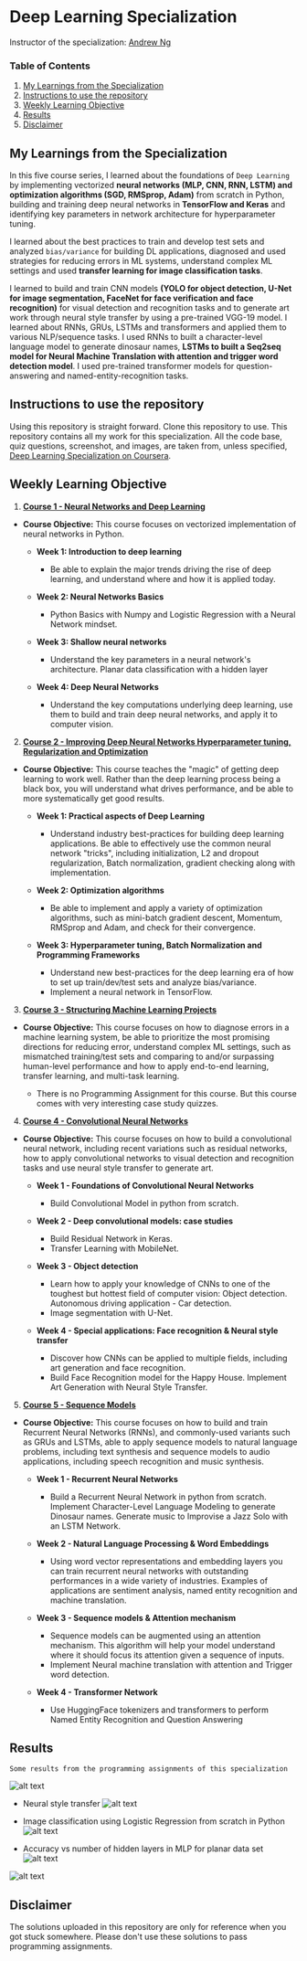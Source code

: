 # Deep Learning Specialization
Instructor of the specialization: [Andrew Ng](http://www.andrewng.org/)

### Table of Contents
1. [My Learnings from the Specialization](#Learning)
2. [Instructions to use the repository](#Instruction)
3. [Weekly Learning Objective](#Description)
4. [Results](#res)
5. [Disclaimer](#Disc)

## My Learnings from the Specialization<a name="Learning"></a>

In this five course series, I learned about the foundations of `Deep Learning` by implementing vectorized **neural networks (MLP, CNN, RNN, LSTM) and optimization algorithms (SGD, RMSprop, Adam)** from scratch in Python, building and training deep neural networks in **TensorFlow and Keras** and identifying key parameters in network architecture for hyperparameter tuning.

I learned about the best practices to train and develop test sets and analyzed `bias/variance` for building DL applications, diagnosed and used strategies for reducing errors in ML systems, understand complex ML settings and used **transfer learning for image classification tasks**.

I learned to build and train CNN models **(YOLO for object detection, U-Net for image segmentation, FaceNet for face verification and face recognition)** for visual detection and recognition tasks and to generate art work through neural style transfer by using a pre-trained VGG-19 model. I learned about RNNs, GRUs, LSTMs and transformers and applied them to various NLP/sequence tasks. I used RNNs to built a character-level language model to generate dinosaur names, **LSTMs to built a Seq2seq model for Neural Machine Translation with attention and trigger word detection model**. I used pre-trained transformer models for question-answering and named-entity-recognition tasks.

## Instructions to use the repository<a name="Instruction"></a>
Using this repository is straight forward. Clone this repository to use.
This repository contains all my work for this specialization. All the code base, quiz questions, screenshot, and images, are taken from, unless specified, [Deep Learning Specialization on Coursera](https://www.coursera.org/specializations/deep-learning?utm_source=gg&utm_medium=sem&utm_campaign=17-DeepLearning-US&utm_content=17-DeepLearning-US&campaignid=904733485&adgroupid=49070439496&device=c&keyword=neural%20network%20for%20machine%20learning&matchtype=b&network=g&devicemodel=&adpostion=&creativeid=415429113789&hide_mobile_promo&gclid=EAIaIQobChMI5_CtgI_t7wIVPObjBx0xuwp6EAAYASAAEgKLhvD_BwE).

## Weekly Learning Objective<a name="Description"></a>
1. **[Course 1 - Neural Networks and Deep Learning](https://github.com/Ankit-Kumar-Saini/Deep_Learning_Specialization/tree/main/C1%20-%20Neural%20Networks%20and%20Deep%20Learning)**

- **Course Objective:** This course focuses on vectorized implementation of neural networks in Python.

   - **Week 1: Introduction to deep learning**
      - Be able to explain the major trends driving the rise of deep learning, and understand where and how it is applied today.

   - **Week 2: Neural Networks Basics**
      - Python Basics with Numpy and Logistic Regression with a Neural Network mindset.

   - **Week 3: Shallow neural networks**
      - Understand the key parameters in a neural network's architecture. Planar data classification with a hidden layer

   - **Week 4: Deep Neural Networks**
      - Understand the key computations underlying deep learning, use them to build and train deep neural networks, and apply it to computer vision.

2. **[Course 2 - Improving Deep Neural Networks Hyperparameter tuning, Regularization and Optimization](https://github.com/Ankit-Kumar-Saini/Deep_Learning_Specialization/tree/main/C2%20-%20Improving%20Deep%20Neural%20Networks%20Hyperparameter%20tuning%2C%20Regularization%20and%20Optimization)**

- **Course Objective:** This course teaches the "magic" of getting deep learning to work well. Rather than the deep learning process being a black box, you will understand what drives performance, and be able to more systematically get good results. 

   - **Week 1: Practical aspects of Deep Learning**
      - Understand industry best-practices for building deep learning applications. Be able to effectively use the common neural network "tricks", including initialization, L2 and dropout regularization, Batch normalization, gradient checking along with implementation.

   - **Week 2: Optimization algorithms**
      - Be able to implement and apply a variety of optimization algorithms, such as mini-batch gradient descent, Momentum, RMSprop and Adam, and check for their convergence. 

   - **Week 3: Hyperparameter tuning, Batch Normalization and Programming Frameworks**
      - Understand new best-practices for the deep learning era of how to set up train/dev/test sets and analyze bias/variance. 
      - Implement a neural network in TensorFlow.

3. **[Course 3 - Structuring Machine Learning Projects](https://github.com/Ankit-Kumar-Saini/Deep_Learning_Specialization/tree/main/C3%20-%20Structuring%20Machine%20Learning%20Projects)**

- **Course Objective:** This course focuses on how to diagnose errors in a machine learning system, be able to prioritize the most promising directions for reducing error, understand complex ML settings, such as mismatched training/test sets and comparing to and/or surpassing human-level performance and how to apply end-to-end learning, transfer learning, and multi-task learning. 

   - There is no Programming Assignment for this course. But this course comes with very interesting case study quizzes.

4. **[Course 4 - Convolutional Neural Networks](https://github.com/Ankit-Kumar-Saini/Deep_Learning_Specialization/tree/main/C4%20-%20Convolutional%20Neural%20Networks)**

- **Course Objective:** This course focuses on how to build a convolutional neural network, including recent variations such as residual networks, how to apply convolutional networks to visual detection and recognition tasks and use neural style transfer to generate art.

   - **Week 1 - Foundations of Convolutional Neural Networks**
      - Build Convolutional Model in python from scratch.

   - **Week 2 - Deep convolutional models: case studies**
      - Build Residual Network in Keras.
      - Transfer Learning with MobileNet.

   - **Week 3 - Object detection**
      - Learn how to apply your knowledge of CNNs to one of the toughest but hottest field of computer vision: Object detection. Autonomous driving application - Car detection.
      - Image segmentation with U-Net.

   - **Week 4 - Special applications: Face recognition & Neural style transfer**
      - Discover how CNNs can be applied to multiple fields, including art generation and face recognition. 
      - Build Face Recognition model for the Happy House. Implement Art Generation with Neural Style Transfer.

5. **[Course 5 - Sequence Models](https://github.com/Ankit-Kumar-Saini/Deep_Learning_Specialization/tree/main/C5%20-%20Sequence%20Models)**

- **Course Objective:** This course focuses on how to build and train Recurrent Neural Networks (RNNs), and commonly-used variants such as GRUs and LSTMs, able to apply sequence models to natural language problems, including text synthesis and sequence models to audio applications, including speech recognition and music synthesis.

   - **Week 1 - Recurrent Neural Networks**
      - Build a Recurrent Neural Network in python from scratch. Implement Character-Level Language Modeling to generate Dinosaur names. Generate music to Improvise a Jazz Solo with an LSTM Network.

   - **Week 2 - Natural Language Processing & Word Embeddings**
      - Using word vector representations and embedding layers you can train recurrent neural networks with outstanding performances in a wide variety of industries. Examples of applications are sentiment analysis, named entity recognition and machine translation.

   - **Week 3 - Sequence models & Attention mechanism**
      - Sequence models can be augmented using an attention mechanism. This algorithm will help your model understand where it should focus its attention given a sequence of inputs.
      - Implement Neural machine translation with attention and Trigger word detection.

  - **Week 4 - Transformer Network**
      - Use HuggingFace tokenizers and transformers to perform Named Entity Recognition and Question Answering


## Results<a name="res"></a>
`Some results from the programming assignments of this specialization`

![alt text](https://github.com/Ankit-Kumar-Saini/Coursera_Deep_Learning_Specialization/blob/main/Results/object_detection.PNG)

- Neural style transfer
![alt text](https://github.com/Ankit-Kumar-Saini/Coursera_Deep_Learning_Specialization/blob/main/Results/neural_style_transfer.PNG)

- Image classification using Logistic Regression from scratch in Python
![alt text](https://github.com/Ankit-Kumar-Saini/Coursera_Deep_Learning_Specialization/blob/main/Results/logistic_reg.PNG) 

- Accuracy vs number of hidden layers in MLP for planar data set
![alt text](https://github.com/Ankit-Kumar-Saini/Coursera_Deep_Learning_Specialization/blob/main/Results/hidden_layers.PNG) 

![alt text](https://github.com/Ankit-Kumar-Saini/Coursera_Deep_Learning_Specialization/blob/main/Results/hidden_layer_2.PNG) 

## Disclaimer<a name="Disc"></a>
The solutions uploaded in this repository are only for reference when you got stuck somewhere. Please don't use these solutions to pass programming assignments. 



